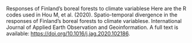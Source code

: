 Responses of Finland’s boreal forests to climate variablese
Here are the R codes used in Hou M, et al. (2020). Spatio-temporal divergence in the responses of Finland’s boreal forests to climate variablese. International Journal of Applied Earth Observation and Geoinformation. 
A full text is available: https://doi.org/10.1016/j.jag.2020.102186.
